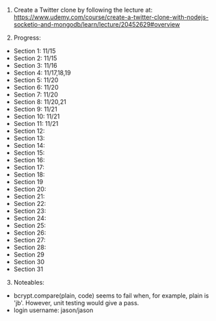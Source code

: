1. Create a Twitter clone by following the lecture at:
 https://www.udemy.com/course/create-a-twitter-clone-with-nodejs-socketio-and-mongodb/learn/lecture/20452629#overview

 2. Progress:
 - Section 1: 11/15
 - Section 2: 11/15
 - Section 3: 11/16
 - Section 4: 11/17,18,19
 - Section 5: 11/20
 - Section 6: 11/20
 - Section 7: 11/20
 - Section 8: 11/20,21
 - Section 9: 11/21
 - Section 10: 11/21
 - Section 11: 11/21
 - Section 12:
 - Section 13:
 - Section 14:
 - Section 15:
 - Section 16:
 - Section 17:
 - Section 18:
 - Section 19
 - Section 20: 
 - Section 21: 
 - Section 22:
 - Section 23:
 - Section 24:
 - Section 25:
 - Section 26:
 - Section 27:
 - Section 28:
 - Section 29
 - Section 30
 - Section 31

 3. Noteables:
 - bcrypt.compare(plain, code) seems to fail when, for example, plain is 'jb'. However, unit testing would give a pass.
 - login username: jason/jason